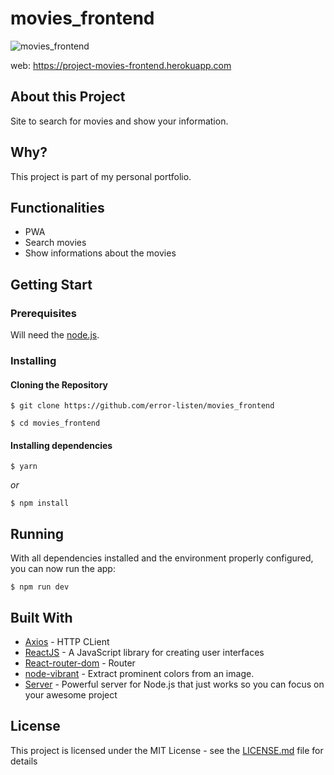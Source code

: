 # movies_frontend

![movies_frontend](https://user-images.githubusercontent.com/66707613/88963810-cde0de80-d27e-11ea-997b-8f4961bec419.gif)

web: https://project-movies-frontend.herokuapp.com

<h2>About this Project</h2>
Site to search for movies and show your information.

<h2>Why?</h2>
This project is part of my personal portfolio.

<h2>Functionalities</h2>
<ul>
  <li>PWA</li>
  <li>Search movies</li>
  <li>Show informations about the movies</li>
</ul>

<h2>Getting Start</h2>

<h3>Prerequisites</h3>

Will need the <a href="https://nodejs.org/en/">node.js</a>.

<h3>Installing</h4>
<h4>Cloning the Repository</h5>

`$ git clone https://github.com/error-listen/movies_frontend`

`$ cd movies_frontend`

<h4>Installing dependencies</h3>

`$ yarn`

<i>or</i>

`$ npm install`

<h2>Running</h2>
With all dependencies installed and the environment properly configured, you can now run the app:

`$ npm run dev` 

<h2>Built With</h2>

<ul>
  <li><a href="https://github.com/axios/axios">Axios</a> - HTTP CLient</li>
  <li><a href="https://pt-br.reactjs.org/">ReactJS</a> - A JavaScript library for creating user interfaces</li>
  <li><a href="https://github.com/ReactTraining/react-router/tree/master/packages/react-router-dom">React-router-dom</a> - Router</li>
  <li><a href="https://github.com/Vibrant-Colors/node-vibrant">node-vibrant</a> - Extract prominent colors from an image.</li>
  <li><a href="https://serverjs.io">Server</a> - Powerful server for Node.js that just works so you can focus on your awesome project</li>
</ul>

<h2>License</h2>

This project is licensed under the MIT License - see the <a href="https://github.com/error-listen/movies_frontend/blob/master/LICENSE">LICENSE.md</a> file for details
